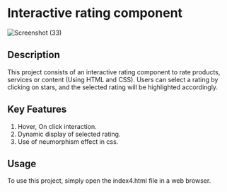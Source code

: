 # Interactive rating component
![Screenshot (33)](https://github.com/Chandanpreet-Kaur-15/FSD-Assignments/assets/139389365/39a2c24f-9944-4010-8676-39dfc3ee84c8)
## Description
This project consists of an interactive rating component to rate products, services or content (Using HTML and CSS). Users can select a rating by clicking on stars, and the selected rating will be highlighted accordingly. 

## Key Features
1) Hover, On click interaction.
2) Dynamic display of selected rating.
3) Use of neumorphism effect in css.

## Usage
To use this project, simply open the index4.html file in a web browser.
